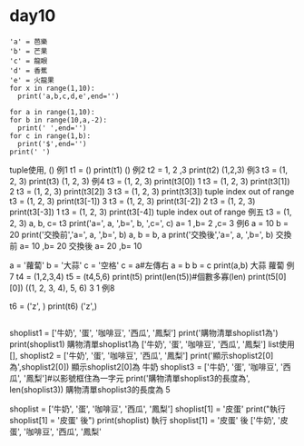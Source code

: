 # day10
```
'a' = 芭樂
'b' = 芒果
'c' = 龍眼
'd' = 香蕉
'e' = 火龍果
for x in range(1,10):
  print('a,b,c,d,e',end='')
  ```
  ```
  for a in range(1,10):
  for b in range(10,a,-2):
    print(' ',end='')
  for c in range(1,b):
    print('$',end='')
  print(' ')
  ```
  tuple使用, ()
  例1
t1 = ()
print(t1)
()
  例2
t2 = 1, 2 ,3
print(t2)
(1,2,3)
  例3
t3 = (1, 2, 3)
print(t3)
(1, 2, 3)
  例4
t3 = (1, 2, 3)
print(t3[0])
1
t3 = (1, 2, 3)
print(t3[1])
2
t3 = (1, 2, 3)
print(t3[2])
3
t3 = (1, 2, 3)
print(t3[3])
tuple index out of range
t3 = (1, 2, 3)
print(t3[-1])
3
t3 = (1, 2, 3)
print(t3[-2])
2
t3 = (1, 2, 3)
print(t3[-3])
1
t3 = (1, 2, 3)
print(t3[-4])
tuple index out of range
    例五
t3 = (1, 2, 3)
a, b, c= t3
print('a=', a, ',b=', b, ',c=', c)
a= 1 ,b= 2 ,c= 3
     例6
 a = 10
b = 20
print('交換前','a=', a, ',b=', b)
a, b = b, a
print('交換後','a=', a, ',b=', b)
交換前 a= 10 ,b= 20
交換後 a= 20 ,b= 10

a = '蘿蔔'
b = '大蒜'
c = '空格'
c = a#左傳右
a = b
b = c 
print(a,b)
大蒜 蘿蔔
    例7
t4 = (1,2,3,4)
t5 = (t4,5,6)
print(t5)
print(len(t5))#個數多寡(len)
print(t5[0][0])
((1, 2, 3, 4), 5, 6)
3
1
    例8

t6 = ('z', )
print(t6)
('z',)
```
```
shoplist1 = ['牛奶', '蛋', '咖啡豆', '西瓜', '鳳梨']
print('購物清單shoplist1為')
print(shoplist1)
購物清單shoplist1為
['牛奶', '蛋', '咖啡豆', '西瓜', '鳳梨']
list使用[],
shoplist2 = ['牛奶', '蛋', '咖啡豆', '西瓜', '鳳梨']
print('顯示shoplist2[0]為',shoplist2[0])
顯示shoplist2[0]為 牛奶
shoplist3 = ['牛奶', '蛋', '咖啡豆', '西瓜', '鳳梨']#以影號框住為一字元
print('購物清單shoplist3的長度為', len(shoplist3))
購物清單shoplist3的長度為 5

shoplist = ['牛奶', '蛋', '咖啡豆', '西瓜', '鳳梨']
shoplist[1] = '皮蛋'
print("執行 shoplist[1] = '皮蛋' 後")
print(shoplist)
執行 shoplist[1] = '皮蛋' 後
['牛奶', '皮蛋', '咖啡豆', '西瓜', '鳳梨'
```
